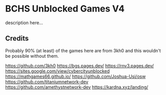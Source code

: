 
# BCHS Unblocked Games V4

description here...

## Credits

Probably 90% (at least) of the games here are from 3kh0 and this wouldn't be possible without them. 

https://github.com/3kh0
https://bgs.pages.dev/
https://rnv3.pages.dev/
https://sites.google.com/view/cybercityunblocked
https://mathgames66.github.io/
https://github.com/Joshua-Usi/osw
https://github.com/titaniumnetwork-dev
https://github.com/amethystnetwork-dev
https://kardna.xyz/landing/
